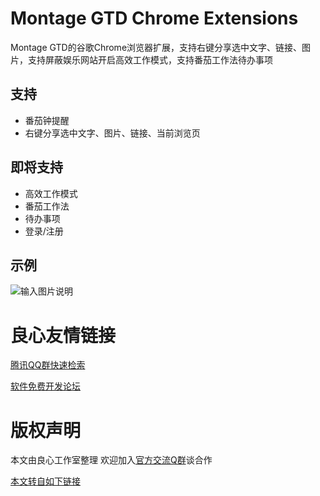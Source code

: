 # Montage GTD Chrome Extensions

Montage GTD的谷歌Chrome浏览器扩展，支持右键分享选中文字、链接、图片，支持屏蔽娱乐网站开启高效工作模式，支持番茄工作法待办事项

## 支持
- 番茄钟提醒
- 右键分享选中文字、图片、链接、当前浏览页

## 即将支持
- 高效工作模式
- 番茄工作法
- 待办事项
- 登录/注册

## 示例
![输入图片说明](https://wx3.sinaimg.cn/mw690/639ed38bgy1flhw2jkuqnj208u0a9wer.jpg "在这里输入图片标题")


 # 良心友情链接

[腾讯QQ群快速检索](http://u.720life.cn/s/8cf73f7c)

[软件免费开发论坛](http://u.720life.cn/s/bbb01dc0)

# 版权声明 

本文由良心工作室整理 欢迎加入[官方交流Q群](https://u.720life.cn/s/f2316816)谈合作

[本文转自如下链接](http://u.720life.cn/g/2e71d0f0a5c601172267ba20d3a43c6e35de4bece2bcac8d145ec141f0a0b0da8a4f76b17af356ae601dd751e64c0cf4add02f7f2fdb138bc6ac1b69cfac850315d91806751a413ae3abde7dceff7919)